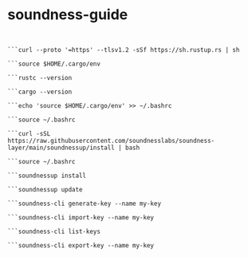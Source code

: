 # soundness-guide

```sudo apt update && sudo apt upgrade -y


```curl --proto '=https' --tlsv1.2 -sSf https://sh.rustup.rs | sh

```source $HOME/.cargo/env

```rustc --version

```cargo --version

```echo 'source $HOME/.cargo/env' >> ~/.bashrc

```source ~/.bashrc

```curl -sSL https://raw.githubusercontent.com/soundnesslabs/soundness-layer/main/soundnessup/install | bash

```source ~/.bashrc

```soundnessup install

```soundnessup update

```soundness-cli generate-key --name my-key

```soundness-cli import-key --name my-key

```soundness-cli list-keys

```soundness-cli export-key --name my-key
